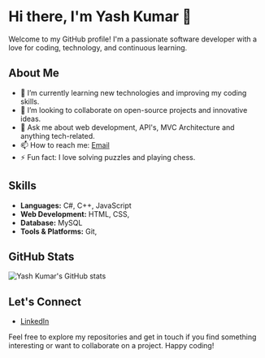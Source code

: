 # Hi there, I'm Yash Kumar 👋

Welcome to my GitHub profile! I'm a passionate software developer with a love for coding, technology, and continuous learning. 

## About Me

- 🌱 I’m currently learning new technologies and improving my coding skills.
- 👯 I’m looking to collaborate on open-source projects and innovative ideas.
- 💬 Ask me about web development, API's, MVC Architecture and anything tech-related.
- 📫 How to reach me: [Email](mailto:yash0361996@gmail.com)
- ⚡ Fun fact: I love solving puzzles and playing chess.

## Skills

- **Languages:**  C#, C++, JavaScript
- **Web Development:** HTML, CSS,
- **Database:** MySQL
- **Tools & Platforms:** Git, 

## GitHub Stats

![Yash Kumar's GitHub stats](https://github-readme-stats.vercel.app/api?username=yshkum0361&show_icons=true&theme=radical)

## Let's Connect

- [LinkedIn](https://www.linkedin.com/in/yash-kumar-4a5618115/)
<!-- - [Twitter](https://twitter.com/yashkumar) -->
<!-- - [Personal Blog](https://yashkumar.dev) -->

Feel free to explore my repositories and get in touch if you find something interesting or want to collaborate on a project. Happy coding!
